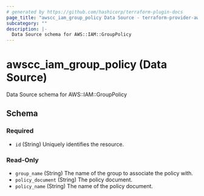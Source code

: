 ```yaml
---
# generated by https://github.com/hashicorp/terraform-plugin-docs
page_title: "awscc_iam_group_policy Data Source - terraform-provider-awscc"
subcategory: ""
description: |-
  Data Source schema for AWS::IAM::GroupPolicy
---
```


# awscc_iam_group_policy (Data Source)

Data Source schema for AWS::IAM::GroupPolicy



<!-- schema generated by tfplugindocs -->
## Schema

### Required

- `id` (String) Uniquely identifies the resource.

### Read-Only

- `group_name` (String) The name of the group to associate the policy with.
- `policy_document` (String) The policy document.
- `policy_name` (String) The name of the policy document.
